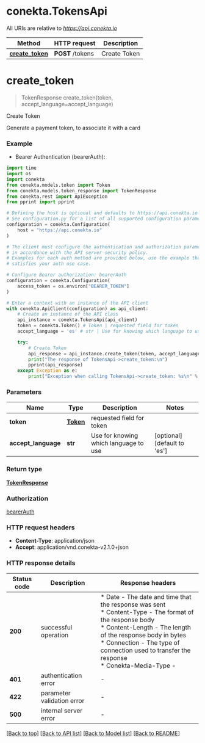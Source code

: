 # conekta.TokensApi

All URIs are relative to *https://api.conekta.io*

Method | HTTP request | Description
------------- | ------------- | -------------
[**create_token**](TokensApi.md#create_token) | **POST** /tokens | Create Token


# **create_token**
> TokenResponse create_token(token, accept_language=accept_language)

Create Token

Generate a payment token, to associate it with a card 

### Example

* Bearer Authentication (bearerAuth):
```python
import time
import os
import conekta
from conekta.models.token import Token
from conekta.models.token_response import TokenResponse
from conekta.rest import ApiException
from pprint import pprint

# Defining the host is optional and defaults to https://api.conekta.io
# See configuration.py for a list of all supported configuration parameters.
configuration = conekta.Configuration(
    host = "https://api.conekta.io"
)

# The client must configure the authentication and authorization parameters
# in accordance with the API server security policy.
# Examples for each auth method are provided below, use the example that
# satisfies your auth use case.

# Configure Bearer authorization: bearerAuth
configuration = conekta.Configuration(
    access_token = os.environ["BEARER_TOKEN"]
)

# Enter a context with an instance of the API client
with conekta.ApiClient(configuration) as api_client:
    # Create an instance of the API class
    api_instance = conekta.TokensApi(api_client)
    token = conekta.Token() # Token | requested field for token
    accept_language = 'es' # str | Use for knowing which language to use (optional) (default to 'es')

    try:
        # Create Token
        api_response = api_instance.create_token(token, accept_language=accept_language)
        print("The response of TokensApi->create_token:\n")
        pprint(api_response)
    except Exception as e:
        print("Exception when calling TokensApi->create_token: %s\n" % e)
```



### Parameters

Name | Type | Description  | Notes
------------- | ------------- | ------------- | -------------
 **token** | [**Token**](Token.md)| requested field for token | 
 **accept_language** | **str**| Use for knowing which language to use | [optional] [default to &#39;es&#39;]

### Return type

[**TokenResponse**](TokenResponse.md)

### Authorization

[bearerAuth](../README.md#bearerAuth)

### HTTP request headers

 - **Content-Type**: application/json
 - **Accept**: application/vnd.conekta-v2.1.0+json

### HTTP response details
| Status code | Description | Response headers |
|-------------|-------------|------------------|
**200** | successful operation |  * Date - The date and time that the response was sent <br>  * Content-Type - The format of the response body <br>  * Content-Length - The length of the response body in bytes <br>  * Connection - The type of connection used to transfer the response <br>  * Conekta-Media-Type -  <br>  |
**401** | authentication error |  -  |
**422** | parameter validation error |  -  |
**500** | internal server error |  -  |

[[Back to top]](#) [[Back to API list]](../README.md#documentation-for-api-endpoints) [[Back to Model list]](../README.md#documentation-for-models) [[Back to README]](../README.md)

